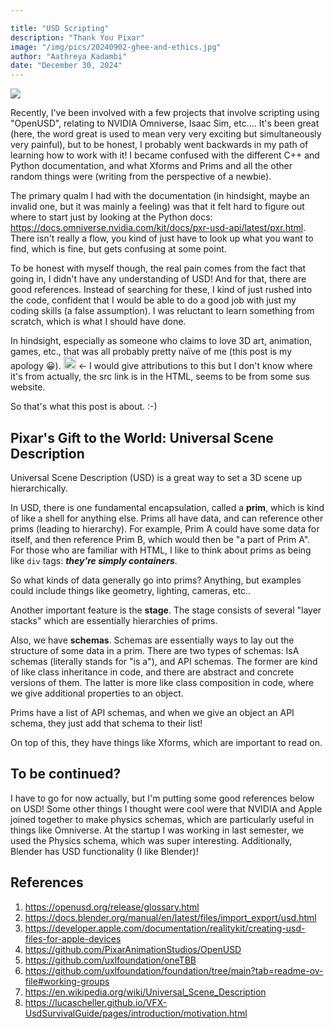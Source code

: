 ```yaml
---

title: "USD Scripting"
description: "Thank You Pixar"
image: "/img/pics/20240902-ghee-and-ethics.jpg"
author: "Aathreya Kadambi"
date: "December 30, 2024"
---
```


<div><img src="https://people.eecs.berkeley.edu/~kanazawa/img/new_animated.gif" /> </div>

Recently, I've been involved with a few projects that involve scripting using "OpenUSD", relating to NVIDIA Omniverse, Isaac Sim, etc....  It's been great (here, the word great is used to mean very very exciting but simultaneously very painful), but to be honest, I probably went backwards in my path of learning how to work with it! I became confused with the different C++ and Python documentation, and what Xforms and Prims and all the other random things were (writing from the perspective of a newbie). 

The primary qualm I had with the documentation (in hindsight, maybe an invalid one, but it was mainly a feeling) was that it felt hard to figure out where to start just by looking at the Python docs: https://docs.omniverse.nvidia.com/kit/docs/pxr-usd-api/latest/pxr.html. There isn't really a flow, you kind of just have to look up what you want to find, which is fine, but gets confusing at some point.

To be honest with myself though, the real pain comes from the fact that going in, I didn't have any understanding of USD! And for that, there are good references. Instead of searching for these, I kind of just rushed into the code, confident that I would be able to do a good job with just my coding skills (a false assumption). I was reluctant to learn something from scratch, which is what I should have done.

In hindsight, especially as someone who claims to love 3D art, animation, games, etc., that was all probably pretty naïve of me (this post is my apology 😀). <img src="https://external-content.duckduckgo.com/iu/?u=https%3A%2F%2Fmedia.tenor.com%2FKOUB7pyGZ_cAAAAM%2Femoji-face.gif&f=1&nofb=1&ipt=82292519a3135a1aacea075e781f37d03b67de6c0232f32d839a299baf9f729b&ipo=images" height="20px" width="20px" /> <- I would give attributions to this but I don't know where it's from actually, the src link is in the HTML, seems to be from some sus website. 

So that's what this post is about. :-)

## Pixar's Gift to the World: Universal Scene Description

Universal Scene Description (USD) is a great way to set a 3D scene up hierarchically. 

In USD, there is one fundamental encapsulation, called a **prim**, which is kind of like a shell for anything else. Prims all have data, and can reference other prims (leading to hierarchy). For example, Prim A could have some data for itself, and then reference Prim B, which would then be "a part of Prim A". For those who are familiar with HTML, I like to think about prims as being like `div` tags: ***they're simply containers***. 

So what kinds of data generally go into prims? Anything, but examples could include things like geometry, lighting, cameras, etc..

Another important feature is the **stage**. The stage consists of several "layer stacks" which are essentially hierarchies of prims.

Also, we have **schemas**. Schemas are essentially ways to lay out the structure of some data in a prim. There are two types of schemas: IsA schemas (literally stands for "is a"), and API schemas. The former are kind of like class inheritance in code, and there are abstract and concrete versions of them. The latter is more like class composition in code, where we give additional properties to an object.

Prims have a list of API schemas, and when we give an object an API schema, they just add that schema to their list!

On top of this, they have things like Xforms, which are important to read on.

## To be continued?

I have to go for now actually, but I'm putting some good references below on USD! Some other things I thought were cool were that NVIDIA and Apple joined together to make physics schemas, which are particularly useful in things like Omniverse. At the startup I was working in last semester, we used the Physics schema, which was super interesting. Additionally, Blender has USD functionality (I like Blender)!


## References
1. https://openusd.org/release/glossary.html
2. https://docs.blender.org/manual/en/latest/files/import_export/usd.html
3. https://developer.apple.com/documentation/realitykit/creating-usd-files-for-apple-devices
4. https://github.com/PixarAnimationStudios/OpenUSD
5. https://github.com/uxlfoundation/oneTBB
6. https://github.com/uxlfoundation/foundation/tree/main?tab=readme-ov-file#working-groups
7. https://en.wikipedia.org/wiki/Universal_Scene_Description
8. https://lucascheller.github.io/VFX-UsdSurvivalGuide/pages/introduction/motivation.html
